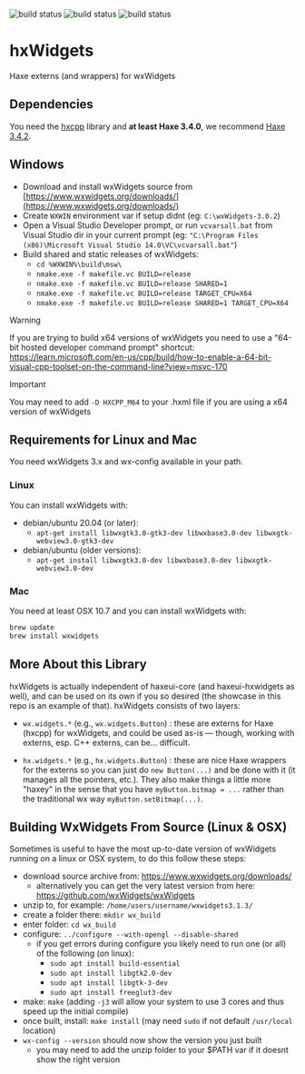 ![build status](https://github.com/haxeui/hxwidgets/actions/workflows/build-linux.yml/badge.svg)
![build status](https://github.com/haxeui/hxwidgets/actions/workflows/build-osx.yml/badge.svg)
![build status](https://github.com/haxeui/hxwidgets/actions/workflows/build-windows.yml/badge.svg)

# hxWidgets

Haxe externs (and wrappers) for wxWidgets

## Dependencies

You need the [hxcpp](https://lib.haxe.org/p/hxcpp) library and **at least Haxe 3.4.0**, we recommend [Haxe 3.4.2](https://haxe.org/download/version/3.4.2/).

## Windows

* Download and install wxWidgets source from [https://www.wxwidgets.org/downloads/](https://www.wxwidgets.org/downloads/)
* Create `WXWIN` environment var if setup didnt (eg: `C:\wxWidgets-3.0.2`)
* Open a Visual Studio Developer prompt, or run `vcvarsall.bat` from Visual Studio dir in your current prompt
  (eg: `"C:\Program Files (x86)\Microsoft Visual Studio 14.0\VC\vcvarsall.bat"`)
* Build shared and static releases of wxWidgets:
  * `cd %WXWIN%\build\msw\`
  * `nmake.exe -f makefile.vc BUILD=release`
  * `nmake.exe -f makefile.vc BUILD=release SHARED=1`
  * `nmake.exe -f makefile.vc BUILD=release TARGET_CPU=X64`
  * `nmake.exe -f makefile.vc BUILD=release SHARED=1 TARGET_CPU=X64`

> [!WARNING]  
> If you are trying to build x64 versions of wxWidgets you need to use a "64-bit hosted developer command prompt" shortcut: https://learn.microsoft.com/en-us/cpp/build/how-to-enable-a-64-bit-visual-cpp-toolset-on-the-command-line?view=msvc-170

> [!IMPORTANT]  
> You may need to add `-D HXCPP_M64` to your .hxml file if you are using a x64 version of wxWidgets

## Requirements for Linux and Mac

You need wxWidgets 3.x and wx-config available in your path.

### Linux

You can install wxWidgets with:

* debian/ubuntu 20.04 (or later):
  * `apt-get install libwxgtk3.0-gtk3-dev libwxbase3.0-dev libwxgtk-webview3.0-gtk3-dev`
* debian/ubuntu (older versions):
  * `apt-get install libwxgtk3.0-dev libwxbase3.0-dev libwxgtk-webview3.0-dev`

### Mac

You need at least OSX 10.7 and you can install wxWidgets with:

```bash
brew update
brew install wxwidgets
```

## More About this Library

hxWidgets is actually independent of haxeui-core (and haxeui-hxwidgets as well), and can be used on
its own if you so desired (the showcase in this repo is an example of that). hxWidgets consists of two
layers:

  * `wx.widgets.*` (e.g., `wx.widgets.Button`) : these are externs for Haxe (hxcpp) for wxWidgets,
    and could be used as-is — though, working with externs, esp. C++ externs, can be... difficult.
    
  * `hx.widgets.*` (e.g., `hx.widgets.Button`) : these are nice Haxe wrappers for the externs so
    you can just do `new Button(...)` and be done with it (it manages all the pointers, etc.). They
    also make things a little more "haxey" in the sense that you have `myButton.bitmap = ...` rather
    than the traditional wx way `myButton.setBitmap(...)`.
    
    
## Building WxWidgets From Source (Linux & OSX)
Sometimes is useful to have the most up-to-date version of wxWidgets running on a linux or OSX system, to do this follow these steps:

* download source archive from: https://www.wxwidgets.org/downloads/
  * alternatively you can get the very latest version from here: https://github.com/wxWidgets/wxWidgets
* unzip to, for example: `/home/users/username/wxwidgets3.1.3/`
* create a folder there: `mkdir wx_build`
* enter folder: `cd wx_build`
* configure: `../configure --with-opengl --disable-shared`
  * if you get errors during configure you likely need to run one (or all) of the following (on linux):
    * `sudo apt install build-essential`
    * `sudo apt install libgtk2.0-dev`
    * `sudo apt install libgtk-3-dev`
    * `sudo apt install freeglut3-dev`
* make: `make` (adding `-j3` will allow your system to use 3 cores and thus speed up the initial compile)
* once built, install: `make install` (may need `sudo` if not default `/usr/local` location)
* `wx-config --version` should now show the version you just built
  * you may need to add the unzip folder to your $PATH var if it doesnt show the right version
